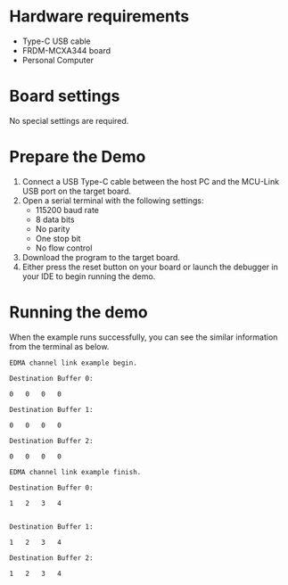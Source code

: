 Hardware requirements
=====================
- Type-C USB cable
- FRDM-MCXA344 board
- Personal Computer

Board settings
============
No special settings are required.

Prepare the Demo
===============
1.  Connect a USB Type-C cable between the host PC and the MCU-Link USB port on the target board. 
2.  Open a serial terminal with the following settings:
    - 115200 baud rate
    - 8 data bits
    - No parity
    - One stop bit
    - No flow control
3.  Download the program to the target board.
4.  Either press the reset button on your board or launch the debugger in your IDE to begin running the demo.

Running the demo
================
When the example runs successfully, you can see the similar information from the terminal as below.
~~~~~~~~~~~~~~~~~~~~~~~~~~~~~~~
EDMA channel link example begin.

Destination Buffer 0:

0   0   0   0   

Destination Buffer 1:

0   0   0   0   

Destination Buffer 2:

0   0   0   0   

EDMA channel link example finish.

Destination Buffer 0:

1   2   3   4


Destination Buffer 1:

1   2   3   4   

Destination Buffer 2:

1   2   3   4   
~~~~~~~~~~~~~~~~~~~~~~~~~~~~~~~


